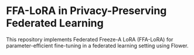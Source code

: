 # FFA-LoRA in Privacy-Preserving Federated Learning

This repository implements Federated Freeze-A LoRA (FFA-LoRA) for parameter-efficient fine-tuning in a federated learning setting using Flower.